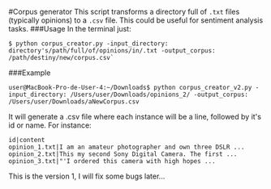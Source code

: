 #Corpus generator
This script transforms a directory full of `.txt` files (typically opinions) to a `.csv` file. This could be useful for sentiment analysis tasks.
###Usage
In the terminal just:

```
$ python corpus_creator.py -input_directory: directory's/path/full/of/opinions/in/.txt -output_corpus: /path/destiny/new/corpus.csv`
```

###Example

```
user@MacBook-Pro-de-User-4:~/Downloads$ python corpus_creator_v2.py -input_directory: /Users/user/Downloads/opinions_2/ -output_corpus: /Users/user/Downloads/aNewCorpus.csv
```

It will generate a .csv file where each instance will be a line, followed by it's id or name. For instance:
```
id|content
opinion_1.txt|I am an amateur photographer and own three DSLR ...
opinion_2.txt|This my second Sony Digital Camera. The first ...
opinion_3.txt|"'I ordered this camera with high hopes ...
```

This is the version 1, I will fix some bugs later...

